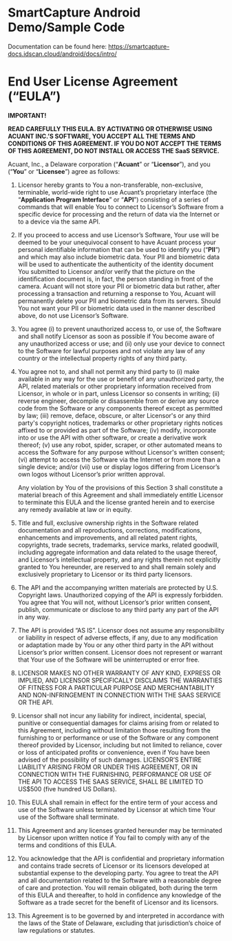 # SmartCapture Android Demo/Sample Code

Documentation can be found here: https://smartcapture-docs.idscan.cloud/android/docs/intro/

# End User License Agreement (“EULA”)

**IMPORTANT!**

**READ CAREFULLY THIS EULA. BY ACTIVATING OR OTHERWISE USING ACUANT INC.’S SOFTWARE, YOU ACCEPT ALL THE TERMS AND CONDITIONS OF THIS AGREEMENT. IF YOU DO NOT ACCEPT THE TERMS OF THIS AGREEMENT, DO NOT INSTALL OR ACCESS THE SaaS SERVICE.**

Acuant, Inc., a Delaware corporation (“**Acuant**” or “**Licensor**”), and you (“**You**” or “**Licensee**”) agree as follows:

1. Licensor hereby grants to You a non-transferable, non-exclusive, terminable, world-wide right to use Acuant’s proprietary interface (the “**Application Program Interface**” or “**API**”) consisting of a series of commands that will enable You to connect to Licensor’s Software from a specific device for processing and the return of data via the Internet or to a device via the same API.

2. If you proceed to access and use Licensor’s Software, Your use will be deemed to be your unequivocal consent to have Acuant process your personal identifiable information that can be used to identify you (“**PII**”) and which may also include biometric data. Your PII and biometric data will be used to authenticate the authenticity of the identity document You submitted to Licensor and/or verify that the picture on the identification document is, in fact, the person standing in front of the camera. Acuant will not store your PII or biometric data but rather, after processing a transaction and returning a response to You, Acuant will permanently delete your PII and biometric data from its servers. Should You not want your PII or biometric data used in the manner described above, do not use Licensor’s Software.

3. You agree (i) to prevent unauthorized access to, or use of, the Software and shall notify Licensor as soon as possible if You become aware of any unauthorized access or use; and (ii) only use your device to connect to the Software for lawful purposes and not violate any law of any country or the intellectual property rights of any third party.

4. You agree not to, and shall not permit any third party to (i) make available in any way for the use or benefit of any unauthorized party, the API, related materials or other proprietary information received from Licensor, in whole or in part, unless Licensor so consents in writing; (ii) reverse engineer, decompile or disassemble from or derive any source code from the Software or any components thereof except as permitted by law; (iii) remove, deface, obscure, or alter Licensor's or any third party's copyright notices, trademarks or other proprietary rights notices affixed to or provided as part of the Software; (iv) modify, incorporate into or use the API with other software, or create a derivative work thereof; (v) use any robot, spider, scraper, or other automated means to access the Software for any purpose without Licensor's written consent; (vi) attempt to access the Software via the Internet or from more than a single device; and/or (vii) use or display logos differing from Licensor’s own logos without Licensor’s prior written approval.

   Any violation by You of the provisions of this Section 3 shall constitute a material breach of this Agreement and shall immediately entitle Licensor to terminate this EULA and the license granted herein and to exercise any remedy available at law or in equity.

5. Title and full, exclusive ownership rights in the Software related documentation and all reproductions, corrections, modifications, enhancements and improvements, and all related patent rights, copyrights, trade secrets, trademarks, service marks, related goodwill, including aggregate information and data related to the usage thereof, and Licensor’s intellectual property, and any rights therein not explicitly granted to You hereunder, are reserved to and shall remain solely and exclusively proprietary to Licensor or its third party licensors.

6. The API and the accompanying written materials are protected by U.S. Copyright laws. Unauthorized copying of the API is expressly forbidden. You agree that You will not, without Licensor’s prior written consent, publish, communicate or disclose to any third party any part of the API in any way.

7. The API is provided “AS IS”. Licensor does not assume any responsibility or liability in respect of adverse effects, if any, due to any modification or adaptation made by You or any other third party in the API without Licensor’s prior written consent. Licensor does not represent or warrant that Your use of the Software will be uninterrupted or error free.

8. LICENSOR MAKES NO OTHER WARRANTY OF ANY KIND, EXPRESS OR IMPLIED, AND LICENSOR SPECIFICALLY DISCLAIMS THE WARRANTIES OF FITNESS FOR A PARTICULAR PURPOSE AND MERCHANTABILITY AND NON-INFRINGEMENT IN CONNECTION WITH THE SAAS SERVICE OR THE API.

9. Licensor shall not incur any liability for indirect, incidental, special, punitive or consequential damages for claims arising from or related to this Agreement, including without limitation those resulting from the furnishing to or performance or use of the Software or any component thereof provided by Licensor, including but not limited to reliance, cover or loss of anticipated profits or convenience, even if You have been advised of the possibility of such damages. LICENSOR’S ENTIRE LIABILITY ARISING FROM OR UNDER THIS AGREEMENT, OR IN CONNECTION WITH THE FURNISHING, PERFORMANCE OR USE OF THE API TO ACCESS THE SAAS SERVICE, SHALL BE LIMITED TO US$500 (five hundred US Dollars).

10. This EULA shall remain in effect for the entire term of your access and use of the Software unless terminated by Licensor at which time Your use of the Software shall terminate.

11. This Agreement and any licenses granted hereunder may be terminated by Licensor upon written notice if You fail to comply with any of the terms and conditions of this EULA.

12. You acknowledge that the API is confidential and proprietary information and contains trade secrets of Licensor or its licensors developed at substantial expense to the developing party. You agree to treat the API and all documentation related to the Software with a reasonable degree of care and protection. You will remain obligated, both during the term of this EULA and thereafter, to hold in confidence any knowledge of the Software as a trade secret for the benefit of Licensor and its licensors.

13. This Agreement is to be governed by and interpreted in accordance with the laws of the State of Delaware, excluding that jurisdiction’s choice of law regulations or statutes.

